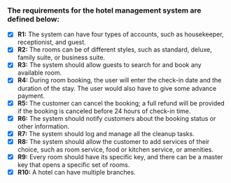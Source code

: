 ### The requirements for the hotel management system are defined below:
- [x] **R1:** The system can have four types of accounts, such as housekeeper, receptionist, and guest.
- [x] **R2:** The rooms can be of different styles, such as standard, deluxe, family suite, or business suite.
- [x] **R3:** The system should allow guests to search for and book any available room.
- [x] **R4:** During room booking, the user will enter the check-in date and the duration of the stay. The user would also have to give some advance payment.
- [x] **R5:** The customer can cancel the booking; a full refund will be provided if the booking is canceled before 24 hours of check-in time.
- [x] **R6:** The system should notify customers about the booking status or other information.
- [x] **R7:** The system should log and manage all the cleanup tasks.
- [x] **R8:** The system should allow the customer to add services of their choice, such as room service, food or kitchen service, or amenities.
- [x] **R9:** Every room should have its specific key, and there can be a master key that opens a specific set of rooms.
- [x] **R10:** A hotel can have multiple branches.